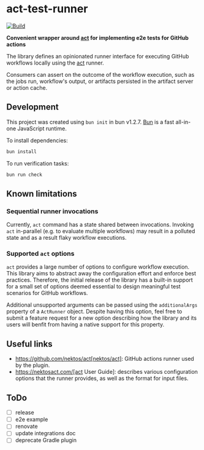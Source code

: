 # act-test-runner

[![Build](https://github.com/pshevche/act-test-runner/actions/workflows/verify.yaml/badge.svg)](https://github.com/pshevche/gradle-act-plugin/actions/workflows/verify.yaml)

**Convenient wrapper around [act](https://github.com/nektos/act) for implementing e2e tests for GitHub actions**

The library defines an opinionated runner interface for executing GitHub workflows locally using the [act](https://github.com/nektos/act) runner.

Consumers can assert on the outcome of the workflow execution, such as the jobs run, workflow's output, or artifacts persisted in the artifact server or action cache.

## Development

This project was created using `bun init` in bun v1.2.7. [Bun](https://bun.sh) is a fast all-in-one JavaScript runtime.

To install dependencies:

```bash
bun install
```

To run verification tasks:

```bash
bun run check
```

## Known limitations

### Sequential runner invocations

Currently, `act` command has a state shared between invocations.
Invoking `act` in-parallel (e.g. to evaluate multiple workflows) may result in a polluted state and as a result flaky workflow executions.

### Supported `act` options

`act` provides a large number of options to configure workflow execution.
This library aims to abstract away the configuration effort and enforce best practices.
Therefore, the initial release of the library has a built-in support for a small set of options deemed essential to design meaningful test scenarios for GitHub workflows.

Additional unsupported arguments can be passed using the `additionalArgs` property of a `ActRunner` object.
Despite having this option, feel free to submit a feature request for a new option describing how the library and its users will benfit from having a native support for this property.

## Useful links

- https://github.com/nektos/act[nektos/act]: GitHub actions runner used by the plugin.
- https://nektosact.com/[act User Guide]: describes various configuration options that the runner provides, as well as the format for input files.

## ToDo

- [ ] release
- [ ] e2e example
- [ ] renovate
- [ ] update integrations doc
- [ ] deprecate Gradle plugin

